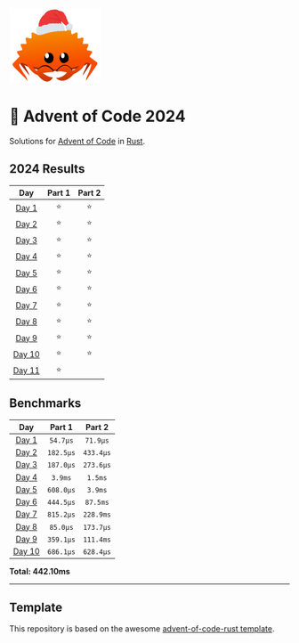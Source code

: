 <img src="./.assets/christmas_ferris.png" width="164">

# 🎄 Advent of Code 2024

Solutions for [Advent of Code](https://adventofcode.com/) in [Rust](https://www.rust-lang.org/).

<!--- advent_readme_stars table --->
## 2024 Results

| Day | Part 1 | Part 2 |
| :---: | :---: | :---: |
| [Day 1](https://adventofcode.com/2024/day/1) | ⭐ | ⭐ |
| [Day 2](https://adventofcode.com/2024/day/2) | ⭐ | ⭐ |
| [Day 3](https://adventofcode.com/2024/day/3) | ⭐ | ⭐ |
| [Day 4](https://adventofcode.com/2024/day/4) | ⭐ | ⭐ |
| [Day 5](https://adventofcode.com/2024/day/5) | ⭐ | ⭐ |
| [Day 6](https://adventofcode.com/2024/day/6) | ⭐ | ⭐ |
| [Day 7](https://adventofcode.com/2024/day/7) | ⭐ | ⭐ |
| [Day 8](https://adventofcode.com/2024/day/8) | ⭐ | ⭐ |
| [Day 9](https://adventofcode.com/2024/day/9) | ⭐ | ⭐ |
| [Day 10](https://adventofcode.com/2024/day/10) | ⭐ | ⭐ |
| [Day 11](https://adventofcode.com/2024/day/11) | ⭐ |   |
<!--- advent_readme_stars table --->

<!--- benchmarking table --->
## Benchmarks

| Day | Part 1 | Part 2 |
| :---: | :---: | :---:  |
| [Day 1](./src/bin/01.rs) | `54.7µs` | `71.9µs` |
| [Day 2](./src/bin/02.rs) | `182.5µs` | `433.4µs` |
| [Day 3](./src/bin/03.rs) | `187.0µs` | `273.6µs` |
| [Day 4](./src/bin/04.rs) | `3.9ms` | `1.5ms` |
| [Day 5](./src/bin/05.rs) | `608.0µs` | `3.9ms` |
| [Day 6](./src/bin/06.rs) | `444.5µs` | `87.5ms` |
| [Day 7](./src/bin/07.rs) | `815.2µs` | `228.9ms` |
| [Day 8](./src/bin/08.rs) | `85.0µs` | `173.7µs` |
| [Day 9](./src/bin/09.rs) | `359.1µs` | `111.4ms` |
| [Day 10](./src/bin/10.rs) | `686.1µs` | `628.4µs` |

**Total: 442.10ms**
<!--- benchmarking table --->

---

## Template 

This repository is based on the awesome [advent-of-code-rust template](https://github.com/fspoettel/advent-of-code-rust).

